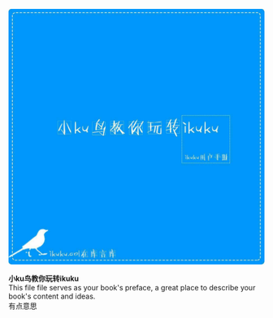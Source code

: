 

![小ku鸟教你玩转ikuku](11.pic.jpg)

**小ku鸟教你玩转ikuku**  
This file file serves as your book's preface, a great place to describe your book's content and ideas.  
有点意思
